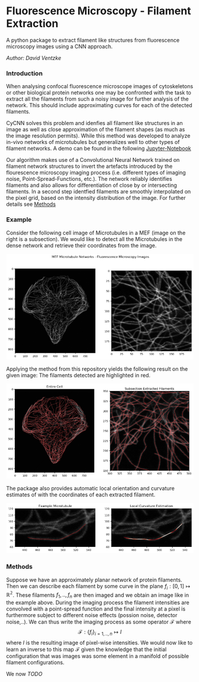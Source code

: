 # Fluorescence Microscopy - Filament Extraction
A python package to extract filament like structures from fluorescence microscopy images using a CNN approach.

_Author: David Ventzke_

### Introduction
When analysing confocal fluorescence microscope images of cytoskeletons or other biological protein networks one may be confronted with the task to extract all the filaments from such a noisy image for further analysis of the network. This should include approximating curves for each of the detected filaments.

CyCNN solves this problem and idenfies all filament like structures in an image as well as close approximation of the filament shapes (as much as the image resolution permits). While this method was developed to analyze in-vivo networks of microtubules but generalizes well to other types of filament networks. A demo can be found in the following [Jupyter-Notebook](CNN%20Demo.ipynb)

Our algorithm makes use of a Convolutional Neural Network trained on filament network structures to invert the artefacts introduced by the flourescence microscopy imaging process (i.e. different types of imaging noise, Point-Spread-Functions, etc.). The network reliably identifies filaments and also allows for differentiation of close by or intersecting filaments. In a second step identfied filaments are smoothly interpolated on the pixel grid, based on the intensity distribution of the image. For further details see [Methods](#methods)

### Example

Consider the following cell image of Microtubules in a MEF (image on the right is a subsection). We would like to detect all the Microtubules in the dense network and retrieve their coordinates from the image. 

![Microtubules in Fibroblast](./example_img/example.png)

Applying the method from this repository yields the following result on the given image: The filaments detected are highlighted in red.

![Demo](./example_img/processed.png)

The package also provides automatic local orientation and curvature estimates of with the coordinates of each extracted filament. 

![Single Microtubule](./example_img/single.png)

### Methods

Suppose we have an approximately planar network of protein filaments. Then we can describe each filament by some curve in the plane $f_i: [0,1] \mapsto \mathbb{R^2}$. These filaments $f_1,..,f_n$ are then imaged and we obtain an image like in the example above. During the imaging process the filament intensities are convolved with a point-spread function and the final intensity at a pixel is furthermore subject to different noise effects (possion noise, detector noise,..). We can thus write the imaging process as some operator $\mathcal F$ where $$\mathcal{F}:\{f_i\}_{i=1,..,n} \mapsto I$$ where $I$ is the resulting image of pixel-wise intensities. We would now like to learn an inverse to this map $\mathcal F$ given the knowledge that the initial configuration that was images was some element in a manifold of possible filament configurations.

We now *TODO*